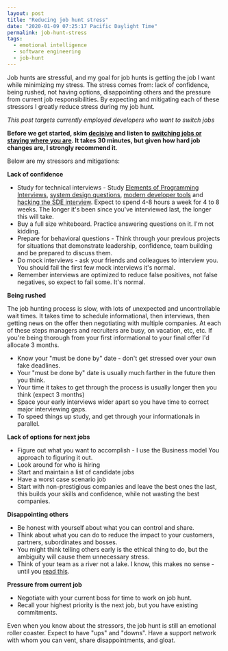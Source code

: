 ```yaml
---
layout: post
title: "Reducing job hunt stress"
date: "2020-01-09 07:25:17 Pacific Daylight Time"
permalink: job-hunt-stress
tags:
  - emotional intelligence
  - software engineering
  - job-hunt
---
```


Job hunts are stressful, and my goal for job hunts is getting the job I want while minimizing my stress. The stress comes from: lack of confidence, being rushed, not having options, disappointing others and the pressure from current job responsibilities. By expecting and mitigating each of these stressors I greatly reduce stress during my job hunt.

_This post targets currently employed developers who want to switch jobs_

**Before we get started, skim [decisive](/decisive) and listen to [switching jobs or staying where you are](https://heathbrothers.com/member-content/decisive-for-job-decisions/decisive-for-job-decisions-2/). It takes 30 minutes, but given how hard job changes are, I strongly recommend it**.

Below are my stressors and mitigations:

**Lack of confidence**

- Study for technical interviews - Study [Elements of Programming Interviews](https://www.amazon.com/dp/1479274836/?tag=javamysqlanta-20), [system design questions](https://github.com/donnemartin/system-design-primer), [modern developer tools](https://github.com/kamranahmedse/developer-roadmap) and [hacking the SDE interview](https://tianpan.co/hacking-the-software-engineer-interview/). Expect to spend 4-8 hours a week for 4 to 8 weeks. The longer it's been since you've interviewed last, the longer this will take.
- Buy a full size whiteboard. Practice answering questions on it. I'm not kidding.
- Prepare for behavioral questions - Think through your previous projects for situations that demonstrate leadership, confidence, team building and be prepared to discuss them.
- Do mock interviews - ask your friends and colleagues to interview you. You should fail the first few mock interviews it's normal.
- Remember interviews are optimized to reduce false positives, not false negatives, so expect to fail some. It's normal.

**Being rushed**

The job hunting process is slow, with lots of unexpected and uncontrollable wait times. It takes time to schedule informational, then interviews, then getting news on the offer then negotiating with multiple companies. At each of these steps managers and recruiters are busy, on vacation, etc, etc. If you're being thorough from your first informational to your final offer I'd allocate 3 months.

- Know your "must be done by" date - don't get stressed over your own fake deadlines.
- Your "must be done by" date is usually much farther in the future then you think.
- Your time it takes to get through the process is usually longer then you think (expect 3 months)
- Space your early interviews wider apart so you have time to correct major interviewing gaps.
- To speed things up study, and get through your informationals in parallel.

**Lack of options for next jobs**

- Figure out what you want to accomplish - I use the Business model You approach to figuring it out.
- Look around for who is hiring
- Start and maintain a list of candidate jobs
- Have a worst case scenario job
- Start with non-prestigious companies and leave the best ones the last, this builds your skills and confidence, while not wasting the best companies.

**Disappointing others**

- Be honest with yourself about what you can control and share.
- Think about what you can do to reduce the impact to your customers, partners, subordinates and bosses.
- You might think telling others early is the ethical thing to do, but the ambiguity will cause them unnecessary stress.
- Think of your team as a river not a lake. I know, this makes no sense - until you [read this](https://imwrightshardcode.com/2019/09/everybody-leaves/).

**Pressure from current job**

- Negotiate with your current boss for time to work on job hunt.
- Recall your highest priority is the next job, but you have existing commitments.

Even when you know about the stressors, the job hunt is still an emotional roller coaster. Expect to have "ups" and "downs". Have a support network with whom you can vent, share disappointments, and gloat.
